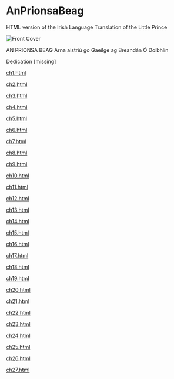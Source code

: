 # AnPrionsaBeag
HTML version of the Irish Language Translation of the Little Prince

![Front Cover](0300771h-images/cover.jpeg)

  
AN PRIONSA BEAG
Arna aistriú go Gaeilge ag Breandán Ó Doibhlin

Dedication [missing]

[ch1.html](/ch1.html)

[ch2.html](/ch2.html)

[ch3.html](/ch3.html)

[ch4.html](/ch4.html)

[ch5.html](/ch5.html)

[ch6.html](/ch6.html)

[ch7.html](/ch7.html)

[ch8.html](/ch8.html)

[ch9.html](/ch9.html)

[ch10.html](/ch10.html)

[ch11.html](/ch11.html)

[ch12.html](/ch12.html)

[ch13.html](/ch13.html)

[ch14.html](/ch14.html)

[ch15.html](/ch15.html)

[ch16.html](/ch16.html)

[ch17.html](/ch17.html)

[ch18.html](/ch18.html)

[ch19.html](/ch19.html)

[ch20.html](/ch20.html)

[ch21.html](/ch21.html)

[ch22.html](/ch22.html)

[ch23.html](/ch23.html)

[ch24.html](/ch24.html)


[ch25.html](/ch25.html)

[ch26.html](/ch26.html)

[ch27.html](/ch27.html)
